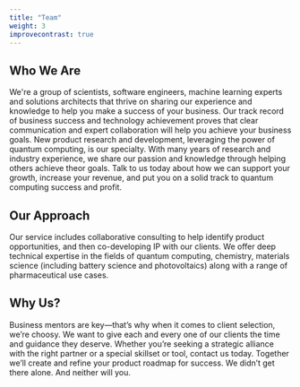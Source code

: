 ```yaml
---
title: "Team"
weight: 3
improvecontrast: true
---
```


## Who We Are

We're a group of scientists, software engineers, machine learning experts and solutions architects that thrive on sharing our experience and knowledge to help you make a success of your business. Our track record of business success and technology achievement proves that clear communication and expert collaboration will help you achieve your business goals. New product research and development, leveraging the power of quantum computing, is our specialty. With many years of research and industry experience, we share our passion and knowledge through helping others achieve theor goals. Talk to us today about how we can support your growth, increase your revenue, and put you on a solid track to quantum computing success and profit.

## Our Approach

Our service includes collaborative consulting to help identify product opportunities, and then co-developing IP with our clients. We offer deep technical expertise in the fields of quantum computing, chemistry, materials science (including battery science and  photovoltaics) along with a range of pharmaceutical use cases.

## Why Us?

Business mentors are key—that’s why when it comes to client selection, we’re choosy. We want to give each and every one of our clients the time and guidance they deserve.  Whether you’re seeking a strategic alliance with the right partner or a special skillset or tool, contact us today. Together we’ll create and refine your product roadmap for success. We didn’t get there alone. And neither will you. 
